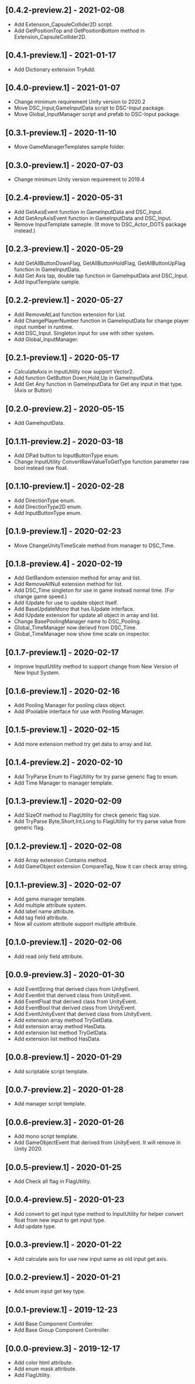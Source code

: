 ## [0.4.2-preview.2] - 2021-02-08
- Add Extension_CapsuleCollider2D script.
- Add GetPositionTop and GetPositionBottom method in Extension_CapsuleCollider2D.

## [0.4.1-preview.1] - 2021-01-17
- Add Dictionary extension TryAdd.

## [0.4.0-preview.1] - 2021-01-07
- Change minimum requirement Unity version to 2020.2
- Move DSC_Input,GameInputData script to DSC-Input package.
- Move Global_InputManager script and prefab to DSC-Input package.

## [0.3.1-preview.1] - 2020-11-10
- Move GameManagerTemplates sample folder.

## [0.3.0-preview.1] - 2020-07-03
- Change minimum Unity version requirement to 2019.4

## [0.2.4-preview.1] - 2020-05-31
- Add GetAxisEvent function in GameInputData and DSC_Input.
- Add GetAnyAxisEvent function in GameInputData and DSC_Input.
- Remove InputTemplate sameple. (It move to DSC_Actor_DOTS package instead.)

## [0.2.3-preview.1] - 2020-05-29
- Add GetAllButtonDownFlag, GetAllButtonHoldFlag, GetAllButtonUpFlag function in GameInputData.
- Add Get Axis tap, double tap function in GameInputData and DSC_Input.
- Add InputTemplate sample.

## [0.2.2-preview.1] - 2020-05-27
- Add RemoveAtLast function extension for List.
- Add ChangePlayerNumber function in GameInputData for change player input number in runtime.
- Add DSC_Input. Singleton input for use with other system.
- Add Global_InputManager.

## [0.2.1-preview.1] - 2020-05-17
- CalculateAxis in InputUtility now support Vector2.
- Add function GetButton Down,Hold,Up in GameInputData.
- Add Get Any function in GameInputData for Get any input in that type. (Axis or Button)

## [0.2.0-preview.2] - 2020-05-15
- Add GameInputData.

## [0.1.11-preview.2] - 2020-03-18
- Add DPad button to InputButtonType enum.
- Change InputUtility ConvertRawValueToGetType function parameter raw bool instead raw float.

## [0.1.10-preview.1] - 2020-02-28
- Add DirectionType enum.
- Add DirectionType2D enum.
- Add InputButtonType enum.

## [0.1.9-preview.1] - 2020-02-23
- Move ChangeUnityTimeScale method from manager to DSC_Time.

## [0.1.8-preview.4] - 2020-02-19
- Add GetRandom extension method for array and list.
- Add RemoveAllNull extension method for list.
- Add DSC_Time singleton for use in game instead normal time. (For change game speed.)
- Add IUpdate for use to update object itself.
- Add BaseUpdateMono that has IUpdate interface.
- Add IUpdate extension for update all object in array and list.
- Change BasePoolingManager name to DSC_Pooling.
- Global_TimeManager now derievd from DSC_Time.
- Global_TimeManager now show time scale on inspector.

## [0.1.7-preview.1] - 2020-02-17
- Improve InputUtility method to support change from New Version of New Input System.

## [0.1.6-preview.1] - 2020-02-16
- Add Pooling Manager for pooling class object.
- Add IPoolable interface for use with Pooling Manager.

## [0.1.5-preview.1] - 2020-02-15
- Add more extension method try get data to array and list.

## [0.1.4-preview.2] - 2020-02-10
- Add TryParse Enum to FlagUtility for try parse generic flag to enum.
- Add Time Manager to manager template.

## [0.1.3-preview.1] - 2020-02-09
- Add SizeOf method to FlagUtility for check generic flag size.
- Add TryParse Byte,Short,Int,Long to FlagUtility for try parse value from generic flag.

## [0.1.2-preview.1] - 2020-02-08
- Add Array extension Contains method.
- Add GameObject extension CompareTag, Now it can check array string.

## [0.1.1-preview.3] - 2020-02-07
- Add game manager template.
- Add multiple attribute system.
- Add label name attribute.
- Add tag field attribute.
- Now all custom attribute support multiple attribute.

## [0.1.0-preview.1] - 2020-02-06
- Add read only field attribute.

## [0.0.9-preview.3] - 2020-01-30
- Add EventString that derived class from UnityEvent<string>.
- Add EventInt that derived class from UnityEvent<int>.
- Add EventFloat that derived class from UnityEvent<float>.
- Add EventBool that derived class from UnityEvent<bool>.
- Add EventUnityEvent that derived class from UnityEvent<UnityEvent>.
- Add extension array method TryGetData.
- Add extension array method HasData.
- Add extension list method TryGetData.
- Add extension list method HasData.

## [0.0.8-preview.1] - 2020-01-29
- Add scriptable script template.

## [0.0.7-preview.2] - 2020-01-28
- Add manager script template.

## [0.0.6-preview.3] - 2020-01-26
- Add mono script template.
- Add GameObjectEvent that derived from UnityEvent<GameObject>. It will remove in Unity 2020.

## [0.0.5-preview.1] - 2020-01-25
- Add Check all flag in FlagUtility.

## [0.0.4-preview.5] - 2020-01-23
- Add convert to get input type method to InputUtility for helper convert float from new input to get input type.
- Add update type.

## [0.0.3-preview.1] - 2020-01-22
- Add calculate axis for use new input same as old input get axis.

## [0.0.2-preview.1] - 2020-01-21
- Add enum input get key type.

## [0.0.1-preview.1] - 2019-12-23
- Add Base Component Controller.
- Add Base Group Component Controller.

## [0.0.0-preview.3] - 2019-12-17
- Add color html attribute.
- Add enum mask attribute.
- Add FlagUtility.